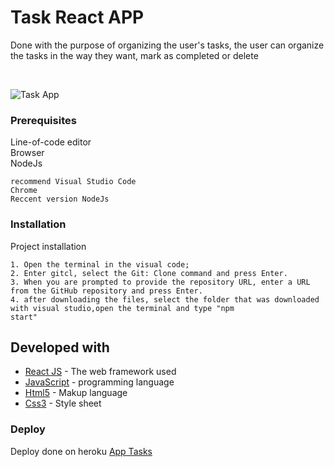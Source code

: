 # Task React APP

Done with the purpose of organizing the user's tasks, the user can organize the tasks in the way they want, mark as completed or delete

<br>

<p align="center">
  
![Task App](https://user-images.githubusercontent.com/73910568/118312025-1e9c8d80-b4c7-11eb-863e-2fa3aeb01e91.gif)

</p>


### Prerequisites

Line-of-code editor <br>
Browser <br>
NodeJs

```
recommend Visual Studio Code
Chrome
Reccent version NodeJs

```

### Installation

Project installation

```
1. Open the terminal in the visual code;
2. Enter gitcl, select the Git: Clone command and press Enter.
3. When you are prompted to provide the repository URL, enter a URL from the GitHub repository and press Enter.
4. after downloading the files, select the folder that was downloaded with visual studio,open the terminal and type "npm
start"

```

## Developed with

* [React JS](https://reactjs.org/) - The web framework used
* [JavaScript](https://www.javascript.com/) - programming language
* [Html5](https://developer.mozilla.org/pt-BR/docs/Web/Guide/HTML/HTML5) - Makup language
* [Css3](https://css3.dynadot.com) - Style sheet

### Deploy

Deploy done on heroku [App Tasks](https://task-javascript.herokuapp.com/)
